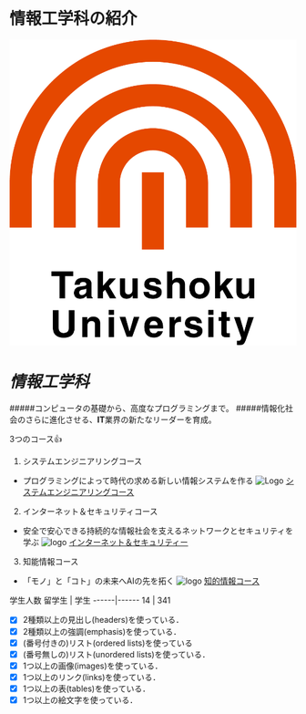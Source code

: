 # 情報工学科の紹介
<!-- Markdown記法を使って学科の紹介ページを作る -->
![logo](logo.png)
# *情報工学科*

#####コンピュータの基礎から、高度なプログラミングまで。
#####情報化社会のさらに進化させる、**IT**業界の新たなリーダーを育成。

3つのコース:+1:
1. システムエンジニアリングコース
* プログラミングによって時代の求める新しい情報システムを作る
![Logo](https://feng.takushoku-u.ac.jp/albums/abm00014679.jpg)
[システムエンジニアリングコース](https://feng.takushoku-u.ac.jp/composition/cs.html#anchor01)
2. インターネット＆セキュリティコース
* 安全で安心できる持続的な情報社会を支えるネットワークとセキュリティを学ぶ
![logo](https://feng.takushoku-u.ac.jp/albums/abm00014680.jpg)
[インターネット＆セキュリティー](https://feng.takushoku-u.ac.jp/composition/cs.html#anchor02)
3. 知能情報コース
* 「モノ」と「コト」の未来へAIの先を拓く
![logo](https://feng.takushoku-u.ac.jp/albums/abm00014681.jpg)
[知的情報コース](https://feng.takushoku-u.ac.jp/composition/cs.html#anchor03)

学生人数
留学生 | 学生
------|------
14 | 341


<!-- この部分より上に記述を追加して下のチェックボックスで確認する -->
- [x] 2種類以上の見出し(headers)を使っている．
- [x] 2種類以上の強調(emphasis)を使っている．
- [x] (番号付きの)リスト(ordered lists)を使っている
- [x] (番号無しの)リスト(unordered lists)を使っている．
- [x] 1つ以上の画像(images)を使っている．
- [x] 1つ以上のリンク(links)を使っている．
- [x] 1つ以上の表(tables)を使っている．
- [x] 1つ以上の絵文字を使っている．
